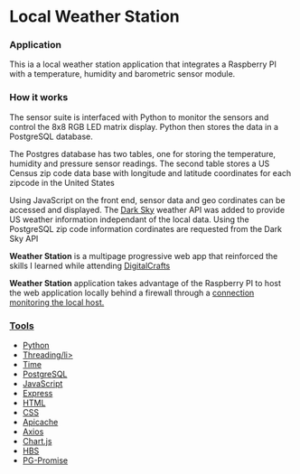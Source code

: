 <h1>Local Weather Station</h1>
<h3>Application</h3>
<p>This ia a local weather station application that integrates a Raspberry PI with a 
temperature, humidity and barometric sensor module.
<h3>How it works</h3>
</p><p>The sensor suite is interfaced with Python to monitor the sensors and control the 
8x8 RGB LED matrix display. Python then stores the data in a PostgreSQL database. 
</p>
<p>The Postgres database has two tables, one for storing the temperature, humidity and 
pressure sensor readings.  The second table stores a US Census zip code data base with longitude 
and latitude coordinates for each zipcode in the United States</p>
<p>Using JavaScript on the front end, sensor data and geo cordinates can be accessed and displayed.  
The <a href="://darksky.net">Dark Sky</a> weather API was added to provide US weather information independant 
of the local data.  Using the PostgreSQL zip code information cordinates are requested from the Dark Sky API</p>
<p><strong>Weather Station</strong> is a multipage progressive web app that reinforced the skills I learned while attending
<a href="digitalcrafts.com">DigitalCrafts</a><p>
<p><strong>Weather Station</strong> application takes advantage of the Raspberry PI to host the web application 
locally behind a firewall through a <a href="https://dataplicity.com>Dataplicity"</a> connection monitoring the local host.<p>


<h3>Tools</h3>
<ul>
<li>Python</li>
<li>Threading/li>
<li>Time</li>
<li>PostgreSQL</li>
<li>JavaScript</>
<li>Express</li>
<li>HTML</li>
<li>CSS</li>
<li>Apicache</li>
<li>Axios</li>
<li>Chart.js</li>
<li>HBS</ui>
<li>PG-Promise</li>
</ul>

